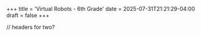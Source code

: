 +++
title = 'Virtual Robots - 6th Grade'
date = 2025-07-31T21:21:29-04:00
draft = false
+++


// headers for two?
